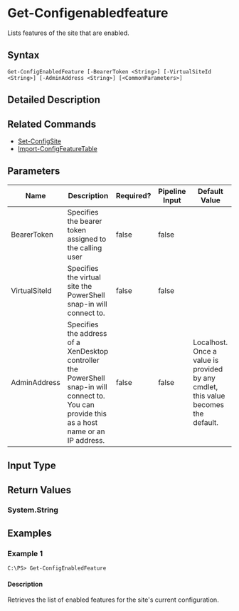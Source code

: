 ﻿
# Get-Configenabledfeature
Lists features of the site that are enabled.
## Syntax
```
Get-ConfigEnabledFeature [-BearerToken <String>] [-VirtualSiteId <String>] [-AdminAddress <String>] [<CommonParameters>]
```
## Detailed Description



## Related Commands

* [Set-ConfigSite](./Set-ConfigSite/)
* [Import-ConfigFeatureTable](./Import-ConfigFeatureTable/)
## Parameters
| Name   | Description | Required? | Pipeline Input | Default Value |
| --- | --- | --- | --- | --- |
| BearerToken | Specifies the bearer token assigned to the calling user | false | false |  |
| VirtualSiteId | Specifies the virtual site the PowerShell snap-in will connect to. | false | false |  |
| AdminAddress | Specifies the address of a XenDesktop controller the PowerShell snap-in will connect to. You can provide this as a host name or an IP address. | false | false | Localhost. Once a value is provided by any cmdlet, this value becomes the default. |

## Input Type

### 

## Return Values

### System.String

## Examples

### Example 1
```
C:\PS> Get-ConfigEnabledFeature
```
#### Description
Retrieves the list of enabled features for the site's current configuration.
